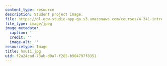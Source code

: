 ```yaml
---
content_type: resource
description: Student project image.
file: https://ol-ocw-studio-app-qa.s3.amazonaws.com/courses/4-341-introduction-to-photography-fall-2002/f2a24cad73abd9a7f285b904797f8351_hsu11.jpg
file_type: image/jpeg
image_metadata:
  caption: ''
  credit: ''
  image-alt: ''
resourcetype: Image
title: hsu11.jpg
uid: f2a24cad-73ab-d9a7-f285-b904797f8351
---
```

